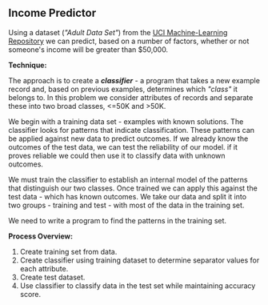 ## Income Predictor

Using a dataset (*"Adult Data Set"*) from the [UCI Machine-Learning Repository](http://archive.ics.uci.edu/ml/machine-learning-databases/adult/adult.data) we can predict, based on a number of factors, whether or not someone's income will be greater than $50,000.

**Technique:**

The approach is to create a ***classifier*** - a program that takes a new example record and, based on previous examples, determines which *"class"* it belongs to. In this problem we consider attributes of records and separate these into two broad classes, <=50K and >50K.

We begin with a training data set - examples with known solutions. The classifier looks for patterns that indicate classification. These patterns can be applied against new data to predict outcomes. If we already know the outcomes of the test data, we can test the reliability of our model. if it proves reliable we could then use it to classify data with unknown outcomes.

We must train the classifier to establish an internal model of the patterns that distinguish our two classes. Once trained we can apply this against the test data - which has known outcomes. We take our data and split it into two groups - training and test - with most of the data in the training set.

We need to write a program to find the patterns in the training set.

**Process Overview:**

1) Create training set from data.
2) Create classifier using training dataset to determine separator values for each attribute.
3) Create test dataset.
4) Use classifier to classify data in the test set while maintaining accuracy score.
